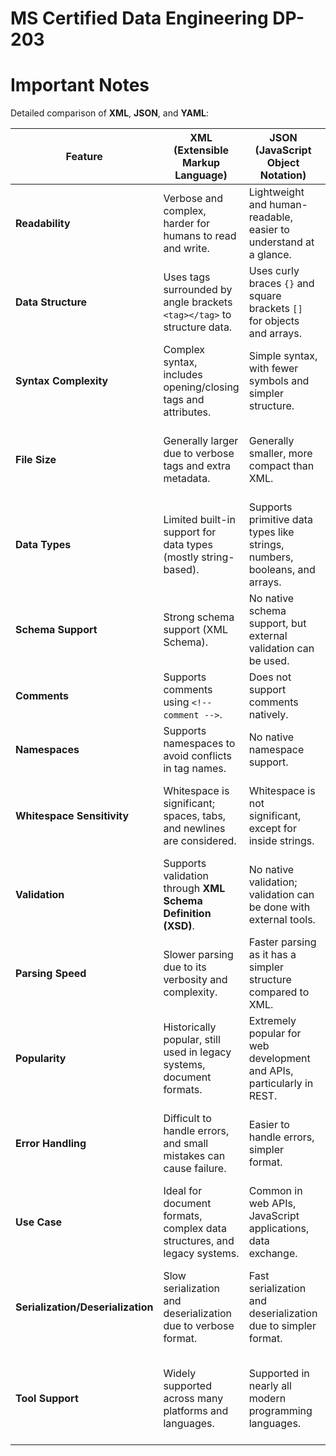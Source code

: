 # MS Certified Data Engineering DP-203

# Important Notes

Detailed comparison of **XML**, **JSON**, and **YAML**:

| **Feature**              | **XML (Extensible Markup Language)**                                  | **JSON (JavaScript Object Notation)**                               | **YAML (YAML Ain't Markup Language)**                               |
|--------------------------|-----------------------------------------------------------------------|--------------------------------------------------------------------|---------------------------------------------------------------------|
| **Readability**           | Verbose and complex, harder for humans to read and write.            | Lightweight and human-readable, easier to understand at a glance.  | Very human-friendly, uses indentation for easy reading and writing. |
| **Data Structure**        | Uses tags surrounded by angle brackets `<tag></tag>` to structure data. | Uses curly braces `{}` and square brackets `[]` for objects and arrays. | Uses indentation to denote structure, no brackets or quotes.       |
| **Syntax Complexity**     | Complex syntax, includes opening/closing tags and attributes.        | Simple syntax, with fewer symbols and simpler structure.           | Simplified syntax with minimal punctuation, indentation-based.     |
| **File Size**             | Generally larger due to verbose tags and extra metadata.             | Generally smaller, more compact than XML.                           | Often more compact than both XML and JSON due to fewer characters. |
| **Data Types**            | Limited built-in support for data types (mostly string-based).       | Supports primitive data types like strings, numbers, booleans, and arrays. | Supports data types but relies on implicit typing and flexible structure. |
| **Schema Support**        | Strong schema support (XML Schema).                                  | No native schema support, but external validation can be used.     | No built-in schema support, flexible and free-form.                |
| **Comments**              | Supports comments using `<!-- comment -->`.                          | Does not support comments natively.                                | Supports comments using `# comment`.                               |
| **Namespaces**            | Supports namespaces to avoid conflicts in tag names.                 | No native namespace support.                                       | No support for namespaces.                                          |
| **Whitespace Sensitivity**| Whitespace is significant; spaces, tabs, and newlines are considered. | Whitespace is not significant, except for inside strings.          | Whitespace is very significant; indentation defines the structure.  |
| **Validation**            | Supports validation through **XML Schema Definition (XSD)**.        | No native validation; validation can be done with external tools.  | No formal validation mechanisms; uses external tools for validation.|
| **Parsing Speed**         | Slower parsing due to its verbosity and complexity.                  | Faster parsing as it has a simpler structure compared to XML.      | Fast parsing, lightweight due to minimal syntax.                   |
| **Popularity**            | Historically popular, still used in legacy systems, document formats. | Extremely popular for web development and APIs, particularly in REST. | Growing in popularity for configuration files, CI/CD pipelines, etc. |
| **Error Handling**        | Difficult to handle errors, and small mistakes can cause failure.    | Easier to handle errors, simpler format.                          | Easier to handle errors, but improper indentation can cause issues. |
| **Use Case**              | Ideal for document formats, complex data structures, and legacy systems. | Common in web APIs, JavaScript applications, data exchange.       | Best for configuration files, logs, and when human readability is a priority. |
| **Serialization/Deserialization** | Slow serialization and deserialization due to verbose format.    | Fast serialization and deserialization due to simpler format.     | Very fast serialization and deserialization, human-readable format. |
| **Tool Support**          | Widely supported across many platforms and languages.                | Supported in nearly all modern programming languages.              | Supported in most languages, but less widespread than XML and JSON.  |
